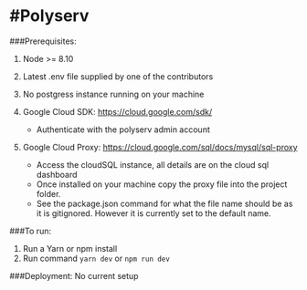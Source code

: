 # #Polyserv

###Prerequisites:

1.  Node >= 8.10
2.  Latest .env file supplied by one of the contributors
3.  No postgress instance running on your machine
4.  Google Cloud SDK: https://cloud.google.com/sdk/

    * Authenticate with the polyserv admin account

5.  Google Cloud Proxy: https://cloud.google.com/sql/docs/mysql/sql-proxy

    * Access the cloudSQL instance, all details are on the cloud sql dashboard
    * Once installed on your machine copy the proxy file into the project folder.
    * See the package.json command for what the file name should be as it is gitignored. However it is currently set to the default name.

###To run:

1.  Run a Yarn or npm install
2.  Run command `yarn dev` or `npm run dev`

###Deployment:
No current setup
